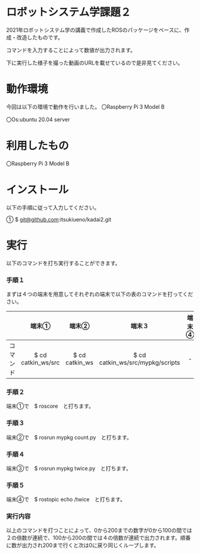 # ロボットシステム学課題２
2021年ロボットシステム学の講義で作成したROSのパッケージをベースに、作成・改造したものです。

コマンドを入力することによって数値が出力されます。

下に実行した様子を撮った動画のURLを載せているので是非見てください。

# 動作環境
今回は以下の環境で動作を行いました。
〇Raspberry Pi 3 Model B

〇Os:ubuntu 20.04 server

# 利用したもの
〇Raspberry Pi 3 Model B

# インストール
以下の手順に従って入力してください。

① $ git@github.com:itsukiueno/kadai2.git


# 実行
以下のコマンドを打ち実行することができます。

### 手順１
まずは４つの端末を用意してそれぞれの端末で以下の表のコマンドを打ってください。

|  | 端末① | 端末② | 端末３ | 端末④ |
| :---: | :---: | :---: | :---: | :---: |
| コマンド | $ cd catkin_ws/src | $ cd catkin_ws | $ cd catkin_ws/src/mypkg/scripts | - |

### 手順２
端末①で　$ roscore　と打ちます。

### 手順３
端末②で　$ rosrun mypkg count.py　と打ちます。

### 手順４
端末③で　$ rosrun mypkg twice.py　と打ちます。

### 手順５
端末④で　$ rostopic echo /twice　と打ちます。

### 実行内容
以上のコマンドを打つことによって、0から200までの数字が0から100の間では２の倍数が連続で、100から200の間では４の倍数が連続で出力されます。順番に数が出力され200まで行くと次は0に戻り同じくループします。
